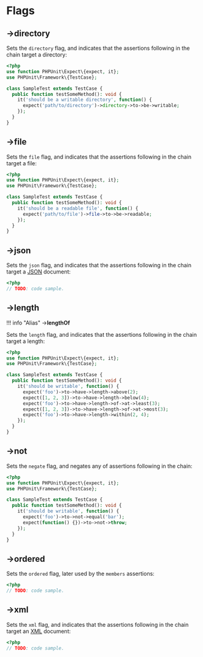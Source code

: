# Flags

## ->**directory**
Sets the `directory` flag, and indicates that the assertions following in the chain target a directory:

```php
<?php
use function PHPUnit\Expect\{expect, it};
use PHPUnit\Framework\{TestCase};

class SampleTest extends TestCase {
  public function testSomeMethod(): void {
    it('should be a writable directory', function() {
      expect('path/to/directory')->directory->to->be->writable;
    });
  }
}
```

## ->**file**
Sets the `file` flag, and indicates that the assertions following in the chain target a file:

```php
<?php
use function PHPUnit\Expect\{expect, it};
use PHPUnit\Framework\{TestCase};

class SampleTest extends TestCase {
  public function testSomeMethod(): void {
    it('should be a readable file', function() {
      expect('path/to/file')->file->to->be->readable;
    });
  }
}
```

## ->**json**
Sets the `json` flag, and indicates that the assertions following in the chain target a [JSON](https://www.json.org) document:

```php
<?php
// TODO: code sample.
```

## ->**length**

!!! info "Alias"
    ->**lengthOf**

Sets the `length` flag, and indicates that the assertions following in the chain target a length:

```php
<?php
use function PHPUnit\Expect\{expect, it};
use PHPUnit\Framework\{TestCase};

class SampleTest extends TestCase {
  public function testSomeMethod(): void {
    it('should be writable', function() {
      expect('foo')->to->have->length->above(2);
      expect([1, 2, 3])->to->have->length->below(4);
      expect('foo')->to->have->length->of->at->least(3);
      expect([1, 2, 3])->to->have->length->of->at->most(3);
      expect('foo')->to->have->length->within(2, 4);
    });
  }
}
```

## ->**not**
Sets the `negate` flag, and negates any of assertions following in the chain:

```php
<?php
use function PHPUnit\Expect\{expect, it};
use PHPUnit\Framework\{TestCase};

class SampleTest extends TestCase {
  public function testSomeMethod(): void {
    it('should be writable', function() {
      expect('foo')->to->not->equal('bar');
      expect(function() {})->to->not->throw;
    });
  }
}
```

## ->**ordered**
Sets the `ordered` flag, later used by the `members` assertions:

```php
<?php
// TODO: code sample.
```

## ->**xml**
Sets the `xml` flag, and indicates that the assertions following in the chain target an [XML](https://www.w3.org/XML) document:

```php
<?php
// TODO: code sample.
```
